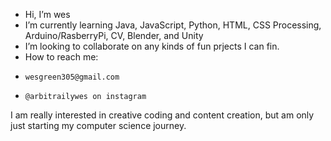 - Hi, I’m wes
- I’m currently learning Java, JavaScript, Python, HTML, CSS Processing, Arduino/RasberryPi, CV, Blender, and Unity
- I’m looking to collaborate on any kinds of fun prjects I can fin. 
- How to reach me: 
-     wesgreen305@gmail.com
-     @arbitrailywes on instagram 

I am really interested in creative coding and content creation, but am only just starting my computer science journey.
